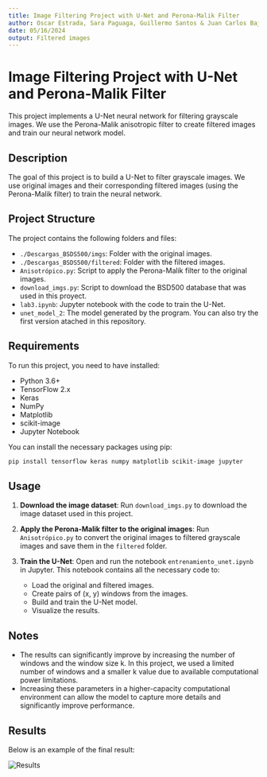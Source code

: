 ```yaml
---
title: Image Filtering Project with U-Net and Perona-Malik Filter
author: Oscar Estrada, Sara Paguaga, Guillermo Santos & Juan Carlos Baján
date: 05/16/2024
output: Filtered images
---
```


# Image Filtering Project with U-Net and Perona-Malik Filter

This project implements a U-Net neural network for filtering grayscale images. We use the Perona-Malik anisotropic filter to create filtered images and train our neural network model.

## Description

The goal of this project is to build a U-Net to filter grayscale images. We use original images and their corresponding filtered images (using the Perona-Malik filter) to train the neural network.

## Project Structure

The project contains the following folders and files:

- `./Descargas_BSDS500/imgs`: Folder with the original images.
- `./Descargas_BSDS500/filtered`: Folder with the filtered images.
- `Anisotrópico.py`: Script to apply the Perona-Malik filter to the original images.
- `download_imgs.py`: Script to download the BSD500 database that was used in this proyect.
- `lab3.ipynb`: Jupyter notebook with the code to train the U-Net.
- `unet_model_2`: The model generated by the program. You can also try the first version atached in this repository.

## Requirements

To run this project, you need to have installed:

- Python 3.6+
- TensorFlow 2.x
- Keras
- NumPy
- Matplotlib
- scikit-image
- Jupyter Notebook

You can install the necessary packages using pip:

```bash
pip install tensorflow keras numpy matplotlib scikit-image jupyter
```

## Usage

1. **Download the image dataset**:
   Run `download_imgs.py` to download the image dataset used in this project.

2. **Apply the Perona-Malik filter to the original images**:
   Run `Anisotrópico.py` to convert the original images to filtered grayscale images and save them in the `filtered` folder.

3. **Train the U-Net**:
   Open and run the notebook `entrenamiento_unet.ipynb` in Jupyter. This notebook contains all the necessary code to:
   - Load the original and filtered images.
   - Create pairs of (x, y) windows from the images.
   - Build and train the U-Net model.
   - Visualize the results.

## Notes

- The results can significantly improve by increasing the number of windows and the window size k. In this project, we used a limited number of windows and a smaller k value due to available computational power limitations.
- Increasing these parameters in a higher-capacity computational environment can allow the model to capture more details and significantly improve performance.

## Results

Below is an example of the final result:

![Results](Descargas_BSDS500\final_output.png)
